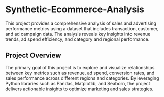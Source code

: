 # Synthetic-Ecommerce-Analysis
This project provides a comprehensive analysis of sales and advertising performance metrics using a dataset that includes transaction, customer, and ad campaign data. The analysis reveals key insights into revenue trends, ad spend efficiency, and category and regional performance.

## Project Overview

The primary goal of this project is to explore and visualize relationships between key metrics such as revenue, ad spend, conversion rates, and sales performance across different regions and categories. By leveraging Python libraries such as Pandas, Matplotlib, and Seaborn, the project delivers actionable insights to optimize marketing and sales strategies.

